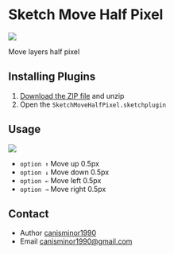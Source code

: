 # Sketch Move Half Pixel

![](https://o4j4l4n7h.qnssl.com/2017-05-23-smhp-1.png)

Move layers half pixel

## Installing Plugins

1. [Download the ZIP file](https://github.com/canisminor1990/sketch-move-half-pixel/archive/master.zip) and unzip
2. Open the `SketchMoveHalfPixel.sketchplugin`

## Usage

![](https://o4j4l4n7h.qnssl.com/2017-05-23-2017-05-23-10_29_11.gif)

* `option ↑` Move up 0.5px
* `option ↓` Move down 0.5px
* `option ←` Move left 0.5px
* `option →` Move right 0.5px

## Contact

* Author [canisminor1990](https://github.com/canisminor1990)
* Email <canisminor1990@gmail.com>

